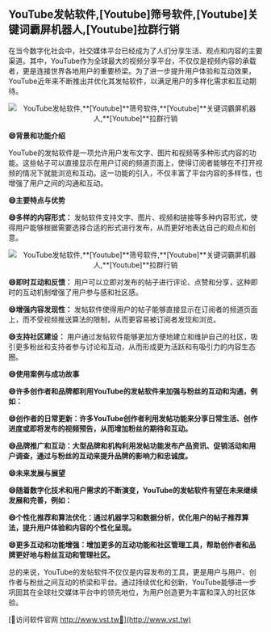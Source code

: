## **YouTube发帖软件,**[Youtube]**筛号软件,**[Youtube]**关键词霸屏机器人,**[Youtube]**拉群行销**

在当今数字化社会中，社交媒体平台已经成为了人们分享生活、观点和内容的主要渠道。其中，YouTube作为全球最大的视频分享平台，不仅仅是视频内容的承载者，更是连接世界各地用户的重要桥梁。为了进一步提升用户体验和互动效果，YouTube近年来不断推出并优化其发帖软件，以满足用户的多样化需求和互动期待。

 <center><img src="https://vst.tw/MP4/tuiguang/png/4.png" alt="YouTube发帖软件,**[Youtube]**筛号软件,**[Youtube]**关键词霸屏机器人,**[Youtube]**拉群行销"></center>

**😄背景和功能介绍**

YouTube的发帖软件是一项允许用户发布文字、图片和视频等多种形式内容的功能。这些帖子可以直接显示在用户订阅的频道页面上，使得订阅者能够在不打开视频的情况下就能浏览和互动。这一功能的引入，不仅丰富了平台内容的多样性，也增强了用户之间的沟通和互动。

**😄主要特点与优势**

**😄多样的内容形式：**
发帖软件支持文字、图片、视频和链接等多种内容形式，使得用户能够根据需要选择合适的形式进行发布，从而更好地表达自己的观点和创意。

 <center><img src="https://vst.tw/MP4/tuiguang/png/0.png" alt="YouTube发帖软件,**[Youtube]**筛号软件,**[Youtube]**关键词霸屏机器人,**[Youtube]**拉群行销"></center>

**😄即时互动和反馈：**
用户可以立即对发布的帖子进行评论、点赞和分享，这种即时的互动机制增强了用户参与感和社区感。

**😄增强内容发现性：**
发帖软件使得用户的帖子能够直接显示在订阅者的频道页面上，而不受视频推送算法的限制，从而更容易被订阅者发现和浏览。

**😄支持社区建设：**
用户通过发帖软件能够更加方便地建立和维护自己的社区，吸引更多粉丝和支持者参与讨论和互动，从而形成更为活跃和有吸引力的内容生态圈。

**😄使用案例与成功故事**

**😄许多创作者和品牌都利用YouTube的发帖软件来加强与粉丝的互动和沟通，例如：**

**😄创作者的日常更新：许多YouTube创作者利用发帖功能来分享日常生活、创作进度或即将发布的视频预告，从而增加粉丝的期待和互动。**

**😄品牌推广和互动：大型品牌和机构利用发帖功能发布产品资讯、促销活动和用户调查，通过与粉丝的互动来提升品牌的影响力和忠诚度。**

**😄未来发展与展望**

**😄随着数字化技术和用户需求的不断演变，YouTube的发帖软件有望在未来继续发展和完善，例如：**

**😄个性化推荐和算法优化：通过机器学习和数据分析，优化用户的帖子推荐算法，提升用户体验和内容的个性化呈现。**

**😄更多互动和功能增强：增加更多的互动功能和社区管理工具，帮助创作者和品牌更好地与粉丝互动和管理社区。**

总的来说，YouTube的发帖软件不仅仅是内容发布的工具，更是用户与用户、创作者与粉丝之间互动的桥梁和平台。通过持续优化和创新，YouTube能够进一步巩固其在全球社交媒体平台中的领先地位，为用户创造更为丰富和深入的社区体验。


[👻访问软件官网 http://www.vst.tw👻](http://www.vst.tw)
